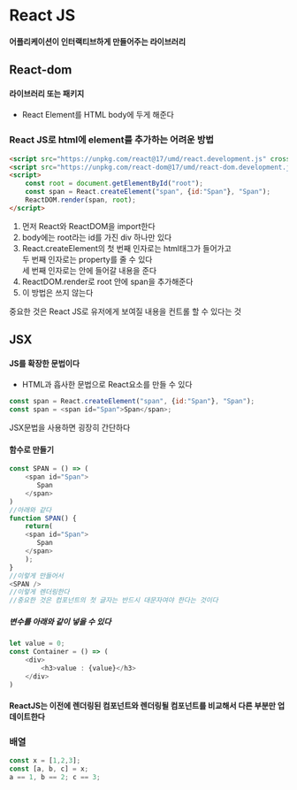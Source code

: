 # React JS

#### 어플리케이션이 인터랙티브하게 만들어주는 라이브러리

## React-dom

#### 라이브러리 또는 패키지
+ React Element를 HTML body에 두게 해준다   

### React JS로 html에 element를 추가하는 어려운 방법
```html
<script src="https://unpkg.com/react@17/umd/react.development.js" crossorigin></script>
<script src="https://unpkg.com/react-dom@17/umd/react-dom.development.js" crossorigin></script>
<script>
    const root = document.getElementById("root");
    const span = React.createElement("span", {id:"Span"}, "Span");
    ReactDOM.render(span, root);
</script>
```
1. 먼저 React와 ReactDOM을 import한다
2. body에는 root라는 id를 가진 div 하나만 있다
3. React.createElement의 첫 번째 인자로는 html태그가 들어가고\
    두 번째 인자로는 property를 줄 수 있다\
    세 번째 인자로는 안에 들어갈 내용을 준다
4. ReactDOM.render로 root 안에 span을 추가해준다
5. 이 방법은 쓰지 않는다

중요한 것은 React JS로 유저에게 보여질 내용을 컨트롤 할 수 있다는 것

## JSX
#### JS를 확장한 문법이다   
+ HTML과 흡사한 문법으로 React요소를 만들 수 있다
```js
const span = React.createElement("span", {id:"Span"}, "Span");
const span = <span id="Span">Span</span>;
```
JSX문법을 사용하면 굉장히 간단하다

#### 함수로 만들기
```js
const SPAN = () => (
    <span id="Span">
       Span
    </span>
)
//아래와 같다
function SPAN() {
    return(
    <span id="Span">
       Span
    </span>
    );
}
//이렇게 만들어서
<SPAN />
//이렇게 렌더링한다
//중요한 것은 컴포넌트의 첫 글자는 반드시 대문자여야 한다는 것이다
```

##### 변수를 아래와 같이 넣을 수 있다
```js
let value = 0;
const Container = () => (
    <div>
        <h3>value : {value}</h3>
    </div>
)
```
#### ReactJS는 이전에 렌더링된 컴포넌트와 렌더링될 컴포넌트를 비교해서 다른 부분만 업데이트한다

### 배열
```js
const x = [1,2,3];
const [a, b, c] = x;
a == 1, b == 2; c == 3;
```